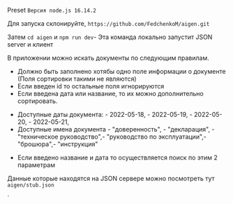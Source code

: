 Preset `Версия node.js 16.14.2`

Для запуска склонируйте,
`https://github.com/FedchenkoM/aigen.git`

Затем `cd aigen` и
`npm run dev`- Эта команда локально запустит JSON server и клиент

В приложении можно искать документы по следующим правилам.
* Должно быть заполнено хотябы одно поле информации о документе (Поля сортировки такими не являются)
* Если введен id то остальные поля игнорируются
* Если введена дата или название, то их можно дополнительно сортировать.
 + Доступные даты документа: - 2022-05-18, - 2022-05-19, - 2022-05-20, - 2022-05-21,
 + Доступные имена документа - "доверенность", - "декларация", - "техническое руководство",- "руководство по эксплуатации",- "брошюра",- "инструкция"
* Если введено название и дата то осуществляется поиск по этим 2 параметрам

Данные которые находятся на JSON сервере можно посмотреть тут `aigen/stub.json`


`
